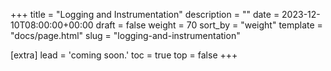 +++
title = "Logging and Instrumentation"
description = ""
date = 2023-12-10T08:00:00+00:00
draft = false
weight = 70
sort_by = "weight"
template = "docs/page.html"
slug = "logging-and-instrumentation"

[extra]
lead = 'coming soon.'
toc = true
top = false
+++

